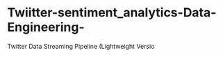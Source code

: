# Twiitter-sentiment_analytics-Data-Engineering-
Twitter Data Streaming Pipeline (Lightweight Versio
